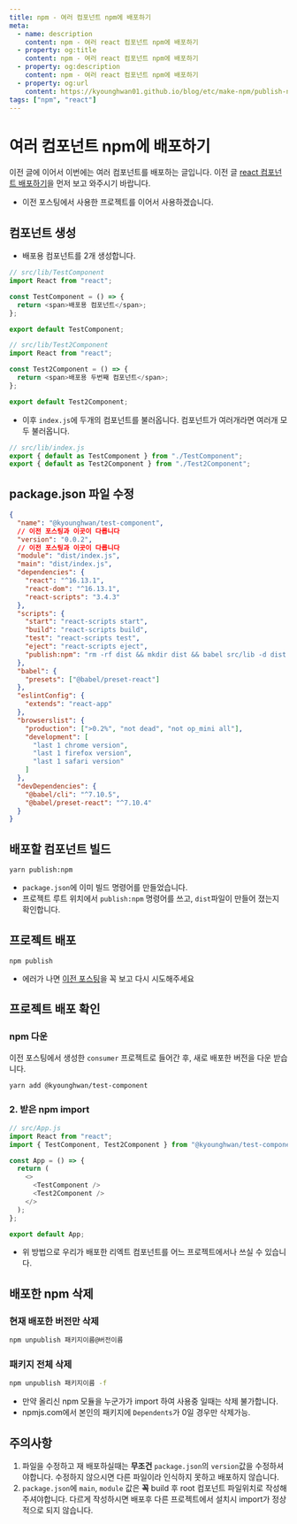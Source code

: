 ```yaml
---
title: npm - 여러 컴포넌트 npm에 배포하기
meta:
  - name: description
    content: npm - 여러 react 컴포넌트 npm에 배포하기
  - property: og:title
    content: npm - 여러 react 컴포넌트 npm에 배포하기
  - property: og:description
    content: npm - 여러 react 컴포넌트 npm에 배포하기
  - property: og:url
    content: https://kyounghwan01.github.io/blog/etc/make-npm/publish-npm-react-multi-component/
tags: ["npm", "react"]
---
```


# 여러 컴포넌트 npm에 배포하기

이전 글에 이어서 이번에는 여러 컴포넌트를 배포하는 글입니다.
이전 글 [react 컴포넌트 배포하기](https://kyounghwan01.github.io/blog/etc/make-npm/publish-npm-react-component/)을 먼저 보고 와주시기 바랍니다.

- 이전 포스팅에서 사용한 프로젝트를 이어서 사용하겠습니다.

## 컴포넌트 생성

- 배포용 컴포넌트를 2개 생성합니다.

```js
// src/lib/TestComponent
import React from "react";

const TestComponent = () => {
  return <span>배포용 컴포넌트</span>;
};

export default TestComponent;
```

```js
// src/lib/Test2Component
import React from "react";

const Test2Component = () => {
  return <span>배포용 두번째 컴포넌트</span>;
};

export default Test2Component;
```

- 이후 `index.js`에 두개의 컴포넌트를 불러옵니다. 컴포넌트가 여러개라면 여러개 모두 불러옵니다.

```js
// src/lib/index.js
export { default as TestComponent } from "./TestComponent";
export { default as Test2Component } from "./Test2Component";
```

## package.json 파일 수정

```json
{
  "name": "@kyounghwan/test-component",
  // 이전 포스팅과 이곳이 다릅니다
  "version": "0.0.2",
  // 이전 포스팅과 이곳이 다릅니다
  "module": "dist/index.js",
  "main": "dist/index.js",
  "dependencies": {
    "react": "^16.13.1",
    "react-dom": "^16.13.1",
    "react-scripts": "3.4.3"
  },
  "scripts": {
    "start": "react-scripts start",
    "build": "react-scripts build",
    "test": "react-scripts test",
    "eject": "react-scripts eject",
    "publish:npm": "rm -rf dist && mkdir dist && babel src/lib -d dist --copy-files"
  },
  "babel": {
    "presets": ["@babel/preset-react"]
  },
  "eslintConfig": {
    "extends": "react-app"
  },
  "browserslist": {
    "production": [">0.2%", "not dead", "not op_mini all"],
    "development": [
      "last 1 chrome version",
      "last 1 firefox version",
      "last 1 safari version"
    ]
  },
  "devDependencies": {
    "@babel/cli": "^7.10.5",
    "@babel/preset-react": "^7.10.4"
  }
}
```

## 배포할 컴포넌트 빌드

```
yarn publish:npm
```

- `package.json`에 이미 빌드 명령어를 만들었습니다.
- 프로젝트 루트 위치에서 `publish:npm` 명령어를 쓰고, `dist`파일이 만들어 졌는지 확인합니다.

## 프로젝트 배포

```
npm publish
```

- 에러가 나면 [이전 포스팅](https://kyounghwan01.github.io/blog/기타/make-npm/publish-npm/)을 꼭 보고 다시 시도해주세요

## 프로젝트 배포 확인

### npm 다운

이전 포스팅에서 생성한 `consumer` 프로젝트로 들어간 후, 새로 배포한 버전을 다운 받습니다.

```
yarn add @kyounghwan/test-component
```

### 2. 받은 npm import

```js
// src/App.js
import React from "react";
import { TestComponent, Test2Component } from "@kyounghwan/test-component";

const App = () => {
  return (
    <>
      <TestComponent />
      <Test2Component />
    </>
  );
};

export default App;
```

- 위 방법으로 우리가 배포한 리엑트 컴포넌트를 어느 프로젝트에서나 쓰실 수 있습니다.

## 배포한 npm 삭제

### 현재 배포한 버전만 삭제

```sh
npm unpublish 패키지이름@버전이름
```

### 패키지 전체 삭제

```sh
npm unpublish 패키지이름 -f
```

- 만약 올리신 npm 모듈을 누군가가 import 하여 사용중 일때는 삭제 불가합니다.
- npmjs.com에서 본인의 패키지에 `Dependents`가 0일 경우만 삭제가능.

## 주의사항

1. 파일을 수정하고 재 배포하실때는 **무조건** `package.json`의 `version`값을 수정하셔야합니다. 수정하지 않으시면 다른 파일이라 인식하지 못하고 배포하지 않습니다.
2. `package.json`에 `main`, `module` 값은 **꼭** build 후 root 컴포넌트 파일위치로 작성해주셔야합니다. 다르게 작성하시면 배포후 다른 프로젝트에서 설치시 import가 정상적으로 되지 않습니다.

<TagLinks />

<Comment />
